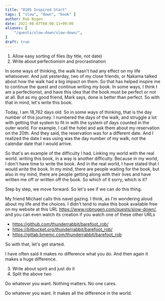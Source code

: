 ```yaml
---
title: "0105 Inspired Start"
tags: [ "slow", "down", "book" ]
author: Rob Nugen
date: 2021-08-07T08:00:11+09:00
aliases: [
    "/quests/slow-down/slow-down/",
]
draft: true
---
```


1. Allow easy sorting of files (by title, not date)
2. Write about perfectionism and procrastination

In some ways of thinking, the walk hasn't had any effect on my life whatsoever. And just yesterday, two of my close friends, or Nakama talked about how the walk had a big impact on them. So that has helped inspire me to continue the quest and continue writing my book. In some ways, I think I am a perfectionist, and have this idea that the book must be perfect or not at all. But as my good friend, Mark says, done is better than perfect. So with that in mind, let's write this book.

Today, I am 18,762 days old. So in some ways of thinking, that is the day number of this journey. I numbered the days of the walk, and struggle a lot with getting that system to fit in with the system of days counted in the outer world. For example, I call the hotel and ask them about my reservation on the 20th. And they said, the reservation was for a different date. And I realized the date I was using was the day number of my walk, not the calendar date that I would arrive.

So that's an example of the difficulty I had. Linking my world with the real world. writing this book, in a way is another difficulty. Because in my world, I don't have time to write the book. And in the real world, I have stated that I would write the book. In my mind, there are people waiting for the book, but also in my mind, there are people getting along with their lives and have written me off or written off the book. So which of it sorry, which is it?

Step by step, we move forward. So let's see if we can do this thing.

My friend Michael calls this navel gazing. I think, as I'm wondering aloud about my life and the choices. I didn't tend to make this book available free on my website at this URL https://www.robnugen.com/quests/slow-down/, and you can even watch its creation if you watch one of these other URLs

* https://github.com/thunderrabbit/barefoot_rob/
* https://bitbucket.org/thunderrabbit/barefoot_rob/
* https://gitlab.bmemc.com/thunderrabbit/barefoot_rob

So with that, let's get started.

I have often said it makes no difference what you do.  And then again it makes a huge difference.

3. Write about spirit and just do it
4. Split the above two



Do whatever you want.  Nothing matters.  No one cares.

Do whatever you want.  It makes all the difference in the world.
